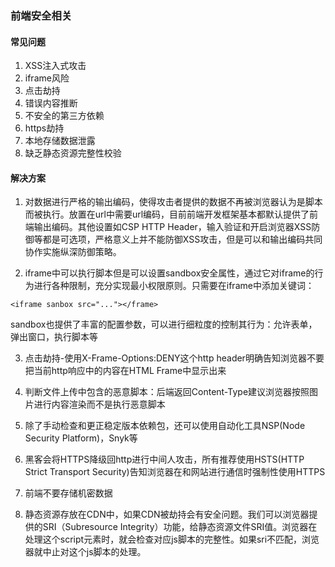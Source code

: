 ### 前端安全相关

#### 常见问题
1. XSS注入式攻击
2. iframe风险
3. 点击劫持
4. 错误内容推断
5. 不安全的第三方依赖
6. https劫持
7. 本地存储数据泄露
8. 缺乏静态资源完整性校验

#### 解决方案
1. 对数据进行严格的输出编码，使得攻击者提供的数据不再被浏览器认为是脚本而被执行。放置在url中需要url编码，目前前端开发框架基本都默认提供了前端输出编码。其他设置如CSP HTTP Header，输入验证和开启浏览器XSS防御等都是可选项，严格意义上并不能防御XSS攻击，但是可以和输出编码共同协作实施纵深防御策略。

2. iframe中可以执行脚本但是可以设置sandbox安全属性，通过它对iframe的行为进行各种限制，充分实现最小权限原则。只需要在iframe中添加关键词：
```
<iframe sanbox src="..."></frame>
```
sandbox也提供了丰富的配置参数，可以进行细粒度的控制其行为：允许表单，弹出窗口，执行脚本等

3. 点击劫持-使用X-Frame-Options:DENY这个http header明确告知浏览器不要把当前http响应中的内容在HTML Frame中显示出来

4. 判断文件上传中包含的恶意脚本：后端返回Content-Type建议浏览器按照图片进行内容渲染而不是执行恶意脚本

5. 除了手动检查和更正稳定版本依赖包，还可以使用自动化工具NSP(Node Security Platform)，Snyk等

6. 黑客会将HTTPS降级回http进行中间人攻击，所有推荐使用HSTS(HTTP Strict Transport Security)告知浏览器在和网站进行通信时强制性使用HTTPS

7. 前端不要存储机密数据

8. 静态资源存放在CDN中，如果CDN被劫持会有安全问题。我们可以浏览器提供的SRI（Subresource Integrity）功能，给静态资源文件SRI值。浏览器在处理这个script元素时，就会检查对应js脚本的完整性。如果sri不匹配，浏览器就中止对这个js脚本的处理。